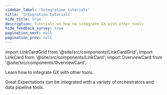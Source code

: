 ```yaml
---
sidebar_label: 'Integration tutorials'
title: 'Integration tutorials'
hide_title: true
description: Tutorials on how to integrate GX with other tools
hide_feedback_survey: true
pagination_next: null
pagination_prev: null
---
```


import LinkCardGrid from '@site/src/components/LinkCardGrid';
import LinkCard from '@site/src/components/LinkCard';
import OverviewCard from '@site/src/components/OverviewCard';

<OverviewCard title={frontMatter.title}>
  Learn how to integrate GX with other tools.
</OverviewCard>

Great Expectations can be integrated with a variety of orchestrators and data pipeline tools.

<LinkCardGrid>

  <LinkCard topIcon label="Integrate GX with Airflow" description="Learn how to integrate GX with Airflow and add data validation to a pipeline." to="/reference/learn/integrations/airflow_pipeline_tutorial" icon="/img/airflow_icon.svg"/>

  <LinkCard topIcon label="Use GX with dbt" description="Learn how to use GX with dbt." to="/reference/learn/integrations/dbt_tutorial" icon="/img/dbt_icon.svg"/>

</LinkCardGrid>
